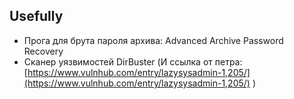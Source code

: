 ## Usefully

- Прога для брута пароля архива: Advanced Archive Password Recovery
- Сканер уязвимостей DirBuster (И ссылка от петра: [https://www.vulnhub.com/entry/lazysysadmin-1,205/](https://www.vulnhub.com/entry/lazysysadmin-1,205/) )
